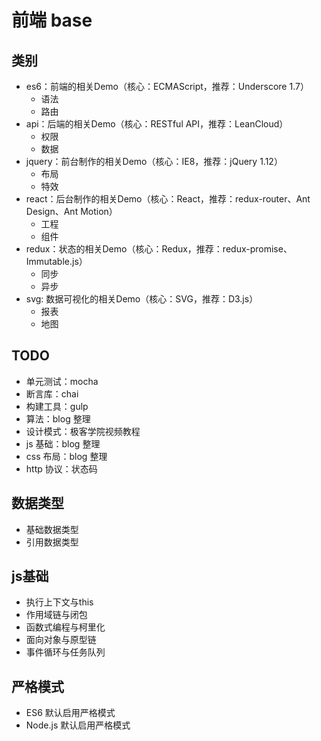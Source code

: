 # 前端 base

## 类别
* es6：前端的相关Demo（核心：ECMAScript，推荐：Underscore 1.7）
    * 语法
    * 路由
* api：后端的相关Demo（核心：RESTful API，推荐：LeanCloud）
    * 权限
    * 数据
* jquery：前台制作的相关Demo（核心：IE8，推荐：jQuery 1.12）
    * 布局
    * 特效
* react：后台制作的相关Demo（核心：React，推荐：redux-router、Ant Design、Ant Motion）
    * 工程
    * 组件
* redux：状态的相关Demo（核心：Redux，推荐：redux-promise、Immutable.js）
    * 同步
    * 异步
* svg: 数据可视化的相关Demo（核心：SVG，推荐：D3.js）
    * 报表
    * 地图

## TODO
* 单元测试：mocha
* 断言库：chai
* 构建工具：gulp
* 算法：blog 整理
* 设计模式：极客学院视频教程
* js 基础：blog 整理
* css 布局：blog 整理
* http 协议：状态码

## 数据类型

* 基础数据类型
* 引用数据类型

## js基础
* 执行上下文与this
* 作用域链与闭包
* 函数式编程与柯里化
* 面向对象与原型链
* 事件循环与任务队列

## 严格模式
* ES6 默认启用严格模式
* Node.js 默认启用严格模式
